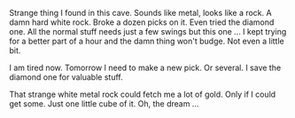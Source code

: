 Strange thing I found in this cave. Sounds like metal, looks like a rock. A
damn hard white rock. Broke a dozen picks on it. Even tried the diamond one.
All the normal stuff needs just a few swings but this one ... I kept trying
for a better part of a hour and the damn thing won't budge. Not even a little
bit.

I am tired now. Tomorrow I need to make a new pick. Or several. I save the
diamond one for valuable stuff.

That strange white metal rock could fetch me a lot of gold. Only if I could
get some. Just one little cube of it. Oh, the dream ...
